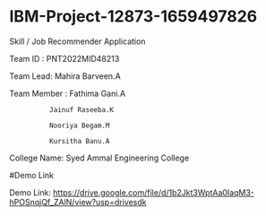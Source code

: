 # IBM-Project-12873-1659497826
Skill / Job Recommender Application

Team ID : PNT2022MID48213

Team Lead: Mahira Barveen.A

Team Member : Fathima Gani.A

              Jainuf Raseeba.K
              
              Nooriya Begam.M
              
              Kursitha Banu.A
        
College Name: Syed Ammal Engineering College

#Demo Link

Demo Link: https://drive.google.com/file/d/1b2Jkt3WptAa0IaqM3-hPOSnqjQf_ZAlN/view?usp=drivesdk

              
